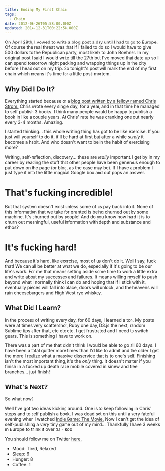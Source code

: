 ```yaml
---
title: Ending My First Chain
tags:
  - Chain
date: 2012-06-26T05:58:00.000Z
updated: 2014-12-31T00:22:58.000Z
---
```


On April 28th, [I vowed to write a blog post a day until I had to go to Europe.](http://www.facebook.com/photo.php?fbid=964312982287&amp;set=a.616835240467.2181266.39601696&amp;type=1) Of course the real threat was that if I failed to do so I would have to give 500 dollars to the Republican party, most likely to John Boehner. In my original post I said I would write till the 27th but I've moved that date up so I can spend tomorrow night packing and wrapping things up in the city before I head out on my trip. So tonight's post will mark the end of my first chain which means it's time for a little post-mortem.

## Why Did I Do It?

Everything started because of a [blog post written by a fellow named Chris Strom.](http://japhr.blogspot.com/2012/04/366-or-how-i-tricked-myself-into-being.html) Chris wrote every single day, for a year, and in that time he managed to self publish 3 books. I think many people would be happy to publish a book in like a couple years. At Chris' rate he was cranking one out nearly every 3-4 months. Amazing.

I started thinking... this whole writing thing has got to be like exercise. If you just will yourself to do it, it'll be hard at first but after a while *surely* it becomes a habit. And who doesn't want to be in the habit of exercising more?

Writing, self-reflection, discovery... these are *really* important. I get by in my career by reading the stuff that other people have been generous enough to put down on the page (or blog, as the case may be). If I have a problem I just type it into the little magical Google box and out pops an answer.

# That's fucking incredible!

But that system doesn't exist unless some of us pay back into it. None of this information that we take for granted is being churned out by some machine. It's churned out by people! And do you know how hard it is to churn out meaningful, useful information with depth and substance and ethos?

# It's fucking hard!

And because it's hard, like exercise, most of us don't do it. Well I say, fuck that! We can all be better at what we do, especially if it's going to be our life's work. For me that means setting aside some time to work a little extra and write about my successes and failures. It means willing myself to push beyond what I normally think I can do and hoping that if I stick with it, eventually pieces will fall into place, doors will unlock, and the heavens will rain cheeseburgers and High West rye whiskey.

## What Did I Learn?

In the process of writing every day, for 60 days, I learned a ton. My posts were at times very scattershot, Ruby one day, D3.js the next, random Sublime tips after that, etc etc etc. I get frustrated and I need to switch gears. This is something I have to work on.

There was a part of me that didn't think I would be able to go all 60 days. I have been a total quitter more times than I'd like to admit and the older I get the more I realize what a massive disservice that is to one's self. Finishing isn't the most important thing, it's the *only* thing. It doesn't matter if you finish in a fucked up death race mobile covered in sinew and tree branches... just finish!

## What's Next?

So what now?

Well I've got two ideas kicking around. One is to keep following in Chris' steps and to self publish a book. I was dead set on this until a very fateful evening when I watched [Indie Game: The Movie.](http://buy.indiegamethemovie.com/) Now I can't get the idea of self-publishing a *very* tiny game out of my mind... Thankfully I have 3 weeks in Europe to think it over :D - Rob

You should follow me on Twitter [here.](http://twitter.com/rob_dodson)

- Mood: Tired, Relaxed
- Sleep: 6
- Hunger: 8
- Coffee: 1
